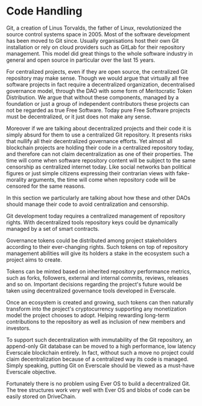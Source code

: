 # Code Handling

Git, a creation of Linus Torvalds, the father of Linux, revolutionized the source control systems space in 2005. Most of the software development has been moved to Git since. Usually organisations host their own Git installation or rely on cloud providers such as GitLab for their repository management. This model did great things to the whole software industry in general and open source in particular over the last 15 years.&#x20;

For centralized projects, even if they are open source, the centralized Git repository may make sense. Though we would argue that virtually all free software projects in fact require a decentralized organization, decentralised governance model, through the DAO with some form of Meritocratic Token Distribution. We argue that without these components, managed by a foundation or just a group of independent contributors these projects can not be regarded as true Free Software. Today pure Free Software projects must be decentralized, or it just does not make any sense.

Moreover if we are talking about decentralized projects and their code it is simply absurd for them to use a centralized Git repository. It presents risks that nullify all their decentralized governance efforts. Yet almost all blockchain projects are holding their code in a centralized repository today, and therefore can not claim decentralization as one of their properties. The time will come when software repository content will be subject to the same censorship as centralized internet today. Like social networks ban political figures or just simple citizens expressing their contrarian views with fake-morality arguments, the time will come when repository code will be censored for the same reasons.

In this section we particularly are talking about how these and other DAOs should manage their code to avoid centralization and censorship.

Git development today requires a centralized management of repository rights. With decentralized tools repository keys could be dynamically managed by a set of smart contracts.

Governance tokens could be distributed among project stakeholders according to their ever-changing rights. Such tokens on top of repository management abilities will give its holders a stake in the ecosystem such a project aims to create.

Tokens can be minted based on inherited repository performance metrics, such as forks, followers, external and internal commits, reviews, releases and so on. Important decisions regarding the project's future would be taken using decentralized governance tools developed in Everscale.

Once an ecosystem is created and growing, such tokens can then naturally transform into the project's cryptocurrency supporting any monetization model the project chooses to adopt. Helping rewarding long-term contributions to the repository as well as inclusion of new members and investors.

To support such decentralization with immutability of the Git repository, an append-only Git database can be moved to a high performance, low latency Everscale blockchain entirely. In fact, without such a move no project could claim decentralization because of a centralized way its code is managed. Simply speaking, putting Git on Everscale should be viewed as a must-have Everscale objective.

Fortunately there is no problem using Ever OS to build a decentralized Git. The tree structures work very well with Ever OS and blobs of code can be easily stored on DriveChain.

